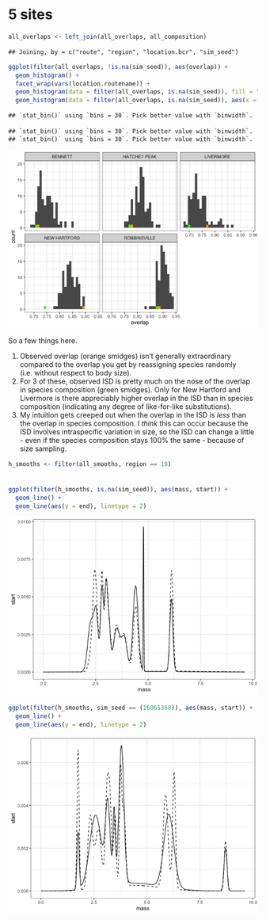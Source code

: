 5 sites
================

``` r
all_overlaps <- left_join(all_overlaps, all_composition)
```

    ## Joining, by = c("route", "region", "location.bcr", "sim_seed")

``` r
ggplot(filter(all_overlaps, !is.na(sim_seed)), aes(overlap)) + 
  geom_histogram() +
  facet_wrap(vars(location.routename)) +
  geom_histogram(data = filter(all_overlaps, is.na(sim_seed)), fill = "orange") +
  geom_histogram(data = filter(all_overlaps, is.na(sim_seed)), aes(x = composition_overlap), fill = "green")
```

    ## `stat_bin()` using `bins = 30`. Pick better value with `binwidth`.

    ## `stat_bin()` using `bins = 30`. Pick better value with `binwidth`.
    ## `stat_bin()` using `bins = 30`. Pick better value with `binwidth`.

![](explore_small_files/figure-gfm/unnamed-chunk-1-1.png)<!-- -->

So a few things here.

1.  Observed overlap (orange smidges) isn’t generally extraordinary
    compared to the overlap you get by reassigning species randomly
    (i.e. without respect to body size).
2.  For 3 of these, observed ISD is pretty much on the nose of the
    overlap in species composition (green smidges). Only for New
    Hartford and Livermore is there appreciably higher overlap in the
    ISD than in species composition (indicating any degree of
    like-for-like substitutions).
3.  My intuition gets creeped out when the overlap in the ISD is *less*
    than the overlap in species composition. I *think* this can occur
    because the ISD involves intraspecific variation in size, so the ISD
    can change a little - even if the species composition stays 100% the
    same - because of size sampling.

<!-- end list -->

``` r
h_smooths <- filter(all_smooths, region == 18)


ggplot(filter(h_smooths, is.na(sim_seed)), aes(mass, start)) + 
  geom_line() +
  geom_line(aes(y = end), linetype = 2)
```

![](explore_small_files/figure-gfm/unnamed-chunk-2-1.png)<!-- -->

``` r
ggplot(filter(h_smooths, sim_seed == (16065368)), aes(mass, start)) + 
  geom_line() +
  geom_line(aes(y = end), linetype = 2)
```

![](explore_small_files/figure-gfm/unnamed-chunk-2-2.png)<!-- -->
